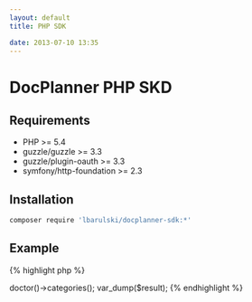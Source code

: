 ```yaml
---
layout: default
title: PHP SDK

date: 2013-07-10 13:35
---
```


DocPlanner PHP SKD
==================

Requirements
------------

 * PHP >= 5.4
 * guzzle/guzzle >= 3.3
 * guzzle/plugin-oauth >= 3.3
 * symfony/http-foundation >= 2.3

Installation
------------

```bash
composer require 'lbarulski/docplanner-sdk:*'
```

Example
-------

{% highlight php %}
<?php

use DocPlanner\SDK\DocPlannerSDK;

$dp = new DocPlannerSDK('ConsumerKey', 'ConsumerSecret');

$result = $dp->doctor()->categories();
var_dump($result);
{% endhighlight %}